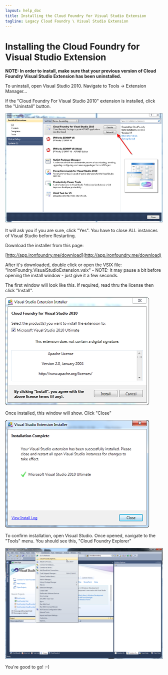 ```yaml
---
layout: help_doc
title: Installing the Cloud Foundry for Visual Studio Extension
tagline: Legacy Cloud Foundry \ Visual Studio Extension
---
```


# Installing the Cloud Foundry for Visual Studio Extension

**NOTE: In order to install, make sure that your previous version of Cloud Foundry Visual Studio Extension has been uninstalled.**

To uninstall, open Visual Studio 2010. Navigate to Tools -> Extension Manager...

If the "Cloud Foundry For Visual Studio 2010" extension is installed, click the "Uninstall" button.

![](/img/help/visual-studio-ext-install-cloud-foundry-01.png)

It will ask you if you are sure, click "Yes". You have to close ALL instances of Visual Studio before Restarting.

Download the installer from this page:

[http://app.ironfoundry.me/download](http://app.ironfoundry.me/download)

After it's downloaded, double click or open the VSIX file: "IronFoundry.VisualStudioExtension.vsix" - NOTE: It may pause a bit before opening the install window - just give it a few seconds.

The first window will look like this. If required, read thru the license then click "Install".

![](/img/help/visual-studio-ext-install-cloud-foundry-02.png)

Once installed, this window will show. Click "Close"

![](/img/help/visual-studio-ext-install-cloud-foundry-03.png)

To confirm installation, open Visual Studio. Once opened, navigate to the "Tools" menu. You should see this, "Cloud Foundry Explorer"

![](/img/help/visual-studio-ext-install-cloud-foundry-04.png)

You're good to go! :-)